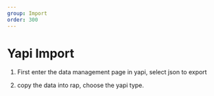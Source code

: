```yaml
---
group: Import
order: 300
---
```


# Yapi Import

1. First enter the data management page in yapi, select json to export

2. copy the data into rap, choose the yapi type.

<code src="./import/component/yapi.tsx" inline=true></code>

